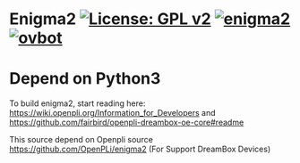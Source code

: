 Enigma2 [![License: GPL v2](https://img.shields.io/badge/License-GPL%20v2-blue.svg)](https://www.gnu.org/licenses/old-licenses/gpl-2.0.en.html) [![enigma2](https://github.com/fairbird/enigma2-dreambox/actions/workflows/enigma2.yml/badge.svg)](https://github.com/fairbird/enigma2-dreambox/actions/workflows/enigma2.yml) [![ovbot](https://github.com/fairbird/enigma2-dreambox/actions/workflows/ovbot.yml/badge.svg)](https://github.com/fairbird/enigma2-dreambox/actions/workflows/ovbot.yml)
=======
# Depend on Python3

To build enigma2, start reading here: https://wiki.openpli.org/Information_for_Developers and https://github.com/fairbird/openpli-dreambox-oe-core#readme

This source depend on Openpli source https://github.com/OpenPLi/enigma2 (For Support DreamBox Devices)
